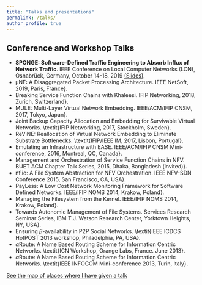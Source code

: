 ```yaml
---
title: "Talks and presentations"
permalink: /talks/
author_profile: true
---
```

## Conference and Workshop Talks
- **SPONGE: Software-Defined Traffic Engineering to Absorb Influx of Network Traffic**. IEEE Conference on Local Computer Networks (LCN), Osnabrück, Germany, October 14-18, 2019 [(Slides)](paper1.pdf).
- μNF: A Disaggregated Packet Processing Architecture. IEEE NetSoft, 2019, Paris, France}.
- Breaking Service Function Chains with Khaleesi. IFIP Networking, 2018, Zurich, Switzerland}.
- MULE: Multi-Layer Virtual Network Embedding. IEEE/ACM/IFIP CNSM, 2017, Tokyo, Japan}.
- Joint Backup Capacity Allocation and Embedding for Survivable Virtual Networks. \textit{IFIP Networking, 2017, Stockholm, Sweden}.
- ReViNE: Reallocation of Virtual Network Embedding to Eliminate Substrate Bottlenecks. \textit{IFIP/IEEE IM, 2017, Lisbon, Portugal}.
- Emulating an Infrastructure with EASE. IEEE/ACM/IFIP CNSM Mini-conference, 2016, Montreal, QC, Canada}.
- Management and Orchestration of Service Function Chains in NFV. BUET ACM Chapter Talk Series, 2015, Dhaka, Bangladesh (invited)}.
- nf.io: A File System Abstraction for NFV Orchestration. IEEE NFV-SDN Conference 2015, San Francisco, CA, USA}.
- PayLess: A Low Cost Network Monitoring Framework for Software Defined Networks. IEEE/IFIP
NOMS 2014, Krakow, Poland}.
- Managing the Filesystem from the Kernel. IEEE/IFIP NOMS 2014, Krakow, Poland}.
- Towards Autonomic Management of File Systems. Services Research Seminar Series, IBM T.J. Watson Research Center, Yorktown Heights, NY, USA}.
- Ensuring $\beta$-availability in P2P Social Networks. \textit{IEEE ICDCS HotPOST 2013 workshop, Philadelphia, PA, USA}.
- $\alpha$Route: A Name Based Routing Scheme for Information Centric Networks. \textit{ICN Workshop, Orange Labs, France. June 2013}.
- $\alpha$Route: A Name Based Routing Scheme for Information Centric Networks. \textit{IEEE INFOCOM Mini-conference 2013, Turin, Italy}. 

[See the map of places where I have given a talk](https://srcvirus.github.io/talkmap.html)
